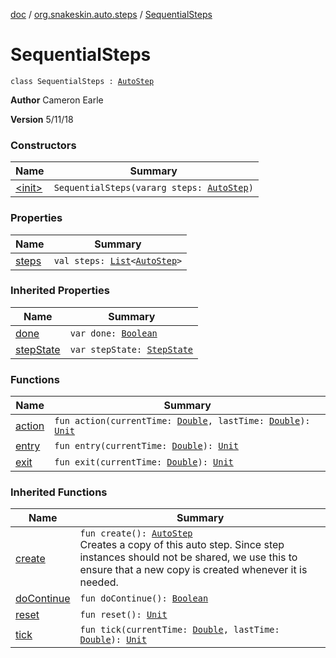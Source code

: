 [doc](../../index.md) / [org.snakeskin.auto.steps](../index.md) / [SequentialSteps](./index.md)

# SequentialSteps

`class SequentialSteps : `[`AutoStep`](../-auto-step/index.md)

**Author**
Cameron Earle

**Version**
5/11/18

### Constructors

| Name | Summary |
|---|---|
| [&lt;init&gt;](-init-.md) | `SequentialSteps(vararg steps: `[`AutoStep`](../-auto-step/index.md)`)` |

### Properties

| Name | Summary |
|---|---|
| [steps](steps.md) | `val steps: `[`List`](https://kotlinlang.org/api/latest/jvm/stdlib/kotlin.collections/-list/index.html)`<`[`AutoStep`](../-auto-step/index.md)`>` |

### Inherited Properties

| Name | Summary |
|---|---|
| [done](../-auto-step/done.md) | `var done: `[`Boolean`](https://kotlinlang.org/api/latest/jvm/stdlib/kotlin/-boolean/index.html) |
| [stepState](../-auto-step/step-state.md) | `var stepState: `[`StepState`](../-auto-step/-step-state/index.md) |

### Functions

| Name | Summary |
|---|---|
| [action](action.md) | `fun action(currentTime: `[`Double`](https://kotlinlang.org/api/latest/jvm/stdlib/kotlin/-double/index.html)`, lastTime: `[`Double`](https://kotlinlang.org/api/latest/jvm/stdlib/kotlin/-double/index.html)`): `[`Unit`](https://kotlinlang.org/api/latest/jvm/stdlib/kotlin/-unit/index.html) |
| [entry](entry.md) | `fun entry(currentTime: `[`Double`](https://kotlinlang.org/api/latest/jvm/stdlib/kotlin/-double/index.html)`): `[`Unit`](https://kotlinlang.org/api/latest/jvm/stdlib/kotlin/-unit/index.html) |
| [exit](exit.md) | `fun exit(currentTime: `[`Double`](https://kotlinlang.org/api/latest/jvm/stdlib/kotlin/-double/index.html)`): `[`Unit`](https://kotlinlang.org/api/latest/jvm/stdlib/kotlin/-unit/index.html) |

### Inherited Functions

| Name | Summary |
|---|---|
| [create](../-auto-step/create.md) | `fun create(): `[`AutoStep`](../-auto-step/index.md)<br>Creates a copy of this auto step.  Since step instances should not be shared, we use this to ensure that a new copy is created whenever it is needed. |
| [doContinue](../-auto-step/do-continue.md) | `fun doContinue(): `[`Boolean`](https://kotlinlang.org/api/latest/jvm/stdlib/kotlin/-boolean/index.html) |
| [reset](../-auto-step/reset.md) | `fun reset(): `[`Unit`](https://kotlinlang.org/api/latest/jvm/stdlib/kotlin/-unit/index.html) |
| [tick](../-auto-step/tick.md) | `fun tick(currentTime: `[`Double`](https://kotlinlang.org/api/latest/jvm/stdlib/kotlin/-double/index.html)`, lastTime: `[`Double`](https://kotlinlang.org/api/latest/jvm/stdlib/kotlin/-double/index.html)`): `[`Unit`](https://kotlinlang.org/api/latest/jvm/stdlib/kotlin/-unit/index.html) |
